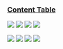 ### [Content Table](https://github.com/chlkvnck/chlkvnck/blob/main/content.md)

![](https://shields.io/badge/-HTML5-E34F26?logo=html5&style=for-the-badge&logoColor=fff)
![](https://shields.io/badge/-CSS3-1572B6?logo=css3&style=for-the-badge&logoColor=fff)
![](https://shields.io/badge/-Java_Script-F7DF1E?logo=javascript&style=for-the-badge&logoColor=222)
![](https://shields.io/badge/-React-282c34?logo=react&style=for-the-badge)

![](https://shields.io/badge/-Node-282c34?logo=node.js&style=for-the-badge)
![](https://shields.io/badge/-Webpack-282c34?logo=webpack&style=for-the-badge)
![](https://shields.io/badge/-Jest-282c34?logo=jest&style=for-the-badge)
![](https://shields.io/badge/-MongoDB-282c34?logo=MongoDB&style=for-the-badge)
